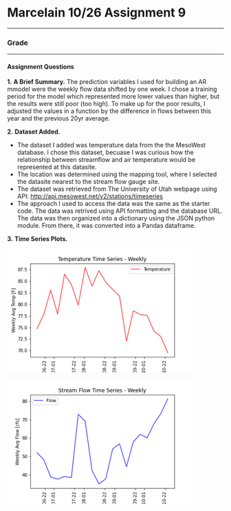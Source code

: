 # Marcelain 10/26 Assignment 9

___
### Grade


___

#### Assignment Questions

__1.__ **A Brief Summary.**
The prediction variables I used for building an AR mmodel were the weekly flow data shifted by one week.  I chose a training period for
the model which represented more lower values than higher, but the results were still poor (too high).  To make up for the poor results, I
adjusted the values in a function by the difference in flows between this year and the previous 20yr average.

__2.__ **Dataset Added.**  
- The dataset I added was temperature data from the the MesoWest database.  I chose this dataset, becuase I was curious how the relationship
between streamflow and air temperature would be represented at this datasite.
- The location was determined using the mapping tool, where I selected the datasite nearest to the stream flow gauge site.
- The dataset was retrieved from The University of Utah webpage using API: http://api.mesowest.net/v2/stations/timeseries
- The approach I used to access the data was the same as the starter code.  The data was retrived using API formatting and the database
URL. The data was then organized into a dictionary using the JSON python module.  From there, it was converted into a Pandas dataframe.

__3.__ **Time Series Plots.**  

![](assets/marcelain_HW9-cdc0796b.png)

![](assets/marcelain_HW9-c9f874dc.png)
